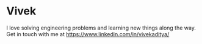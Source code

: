 # Vivek

I love solving engineering problems and learning new things along the way.
Get in touch with me at https://www.linkedin.com/in/vivekaditya/